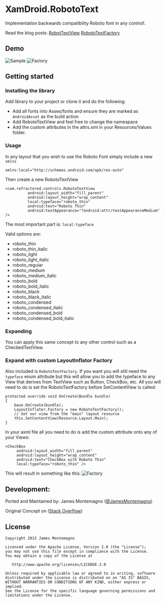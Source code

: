 

XamDroid.RobotoText
================

Implementation backwards compatibility Roboto font in any control!.

Read the blog posts:
[RobotTextView](http://motzcod.es/post/61775933477/beautiful-android-compat-roboto-fonts-in)
[RobotoTextFactory](http://motzcod.es/post//super-roboto-fonts-custom-layoutinflater-ifactory-in)


## Demo

![Sample](https://raw.github.com/jamesmontemagno/XamDroid.RobotoText/master/Screenshots/Sample.png)
![Factory](https://raw.github.com/jamesmontemagno/XamDroid.RobotoText/master/Screenshots/Factory.JPG)

## Getting started

### Installing the library
Add library to your project or clone it and do the following:
* Add all fonts into Asses/fonts and ensure they are marked as `AndroidAsset` as the build action
* Add RobotoTextView and feel free to change the namespace
* Add the custom attributes in the attrs.xml in your Resources/Values folder.

### Usage
In any layout that you wish to use the Roboto Font simply include a new `xmlns`

```
xmlns:local="http://schemas.android.com/apk/res-auto"
```

Then create a new RobotoTextView
```
<com.refractored.controls.RobotoTextView
          android:layout_width="fill_parent"
          android:layout_height="wrap_content"
          local:typeface="roboto_thin"
          android:text="Roboto Thin"
          android:textAppearance="?android:attr/textAppearanceMedium" />
```

The most important part is: `local:typeface`

Valid options are:
* roboto_thin
* roboto_thin_italic
* roboto_light
* roboto_light_italic
* roboto_regular
* roboto_medium
* roboto_medium_italic
* roboto_bold
* roboto_bold_italic
* roboto_black
* roboto_black_italic
* roboto_condensed
* roboto_condensed_italic
* roboto_condensed_bold
* roboto_condensed_bold_italic

### Expanding
You can apply this same concept to any other control such as a CheckedTextView.

### Expand with custom LayoutInflator Factory
Also included is `RobotoTextFactory`. If you want you will still need the `typeface` enum attribute but this will allow you to add the typeface to any View that derives from TextView such as Button, CheckBox, etc. All you will need to do is set the RobotoTextFactory before SetContentView is called:

```
protected override void OnCreate(Bundle bundle)
{
    base.OnCreate(bundle);
    LayoutInflater.Factory = new RobotoTextFactory();
    // Set our view from the "main" layout resource
    this.SetContentView(Resource.Layout.Main);
}
```

In your axml file all you need to do is add the custom attribute onto any of your Views:

```
<CheckBox
     android:layout_width="fill_parent"
     android:layout_height="wrap_content"
     android:text="CheckBox with Roboto Thin"
     local:typeface="roboto_thin" />
```

This will result in something like this:
![Factory](https://raw.github.com/jamesmontemagno/XamDroid.RobotoText/master/Screenshots/Factory.JPG)


## Development:

Ported and Maintained by:
James Montemagno ([@JamesMontemagno](http://www.twitter.com/jamesmontemagno))

Original Concept on ([Stack Overflow](http://stackoverflow.com/questions/4395309/android-want-to-set-custom-fonts-for-whole-application-not-runtime/9199258#9199258))


## License

    Copyright 2013 James Montemagno

    Licensed under the Apache License, Version 2.0 (the "License");
    you may not use this file except in compliance with the License.
    You may obtain a copy of the License at

       http://www.apache.org/licenses/LICENSE-2.0

    Unless required by applicable law or agreed to in writing, software
    distributed under the License is distributed on an "AS IS" BASIS,
    WITHOUT WARRANTIES OR CONDITIONS OF ANY KIND, either express or implied.
    See the License for the specific language governing permissions and
    limitations under the License.
